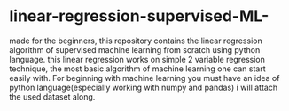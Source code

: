 # linear-regression-supervised-ML-
made for the beginners, this repository contains the linear regression algorithm of supervised machine learning from scratch using python language.
this linear regression works on simple 2 variable regression technique, the most basic algorithm of machine learning one can start easily with.
For beginning with machine learning you must have an idea of python language(especially working with numpy and pandas)
i will attach the used dataset along.
